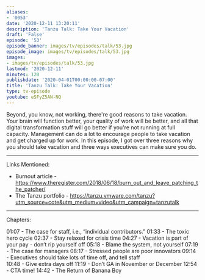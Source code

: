 ```yaml
---
aliases:
- '0053'
date: '2020-12-11 13:20:11'
description: 'Tanzu Talk: Take Your Vacation'
draft: 'False'
episode: '53'
episode_banner: images/tv/episodes/talk/53.jpg
episode_image: images/tv/episodes/talk/53.jpg
images:
- images/tv/episodes/talk/53.jpg
lastmod: '2020-12-11'
minutes: 120
publishdate: '2020-04-01T00:00:00-07:00'
title: 'Tanzu Talk: Take Your Vacation'
type: tv-episode
youtube: eSFyZ5AN-NQ
---
```


Beyond, you know, not working, there're good reasons to take vacation. Your brain will function better, your quality of work will be better, and all that digital transformation stuff will go better if you're not running at full capacity. Management can do a lot to encourage people to take vacation and get charged up for work. In this episode, I got over three reasons why you should take vacation and three ways executives can make sure you do.

----
Links Mentioned:
- Burnout article - https://www.theregister.com/2018/06/18/burn_out_and_leave_patching_the_patcher/
- The Tanzu portfolio - https://tanzu.vmware.com/tanzu?utm_source=cote&utm_medium=video&utm_campaign=tanzutalk

----

Chapters:

01:07 - The case for staff, i.e., “individual contributors.”
01:33 - The toxic hero cycle
02:37 - Stay relaxed for crisis time 
04:27 - Vacation is part of your pay - don’t rip yourself off
05:18 - Blame the system, not yourself
07:19 - The case for managers
08:17 - Stressed people are poor innovators
09:14 - Executives should take lots of time off, and tell staff   
10:48 - Give extra days off
11:19 - Don’t GA in November or December
12:54 - CTA time!
14:42 - The Return of Banana Boy